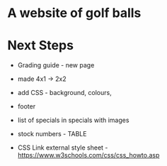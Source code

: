 # A website of golf balls

# Next Steps

 - Grading guide - new page
- made 4x1 -> 2x2
 - add CSS - background, colours,  
 - footer

 - list of specials in specials with images
 - stock numbers - TABLE

 - CSS Link external style sheet - https://www.w3schools.com/css/css_howto.asp
 